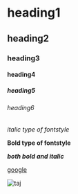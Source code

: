 # heading1
## heading2
### heading3
#### heading4
##### heading5
###### heading6
*italic type of fontstyle*

**Bold type of fontstyle**

***both bold and italic***

[google](https://www.google.com/)

![taj](https://upload.wikimedia.org/wikipedia/commons/d/da/Taj-Mahal.jpg)

